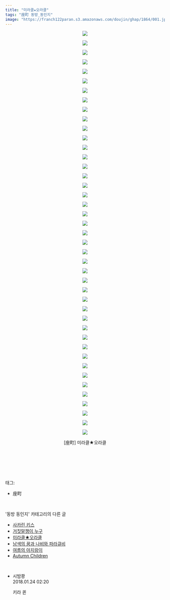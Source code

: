 ```yaml
---
title: "미라클★오라클"
tags: "座町 동방_동인지"
image: "https://franch122paran.s3.amazonaws.com/doujin/ghap/1864/001.jpg"
---
```

<div class="article">
<p style="text-align: center; clear: none; float: none;"><img src="{{ site.imgserver7 }}/ghap/1864/001.jpg"/></p>
<p style="text-align: center; clear: none; float: none;"><img src="{{ site.imgserver7 }}/ghap/1864/002.jpg"/></p>
<p style="text-align: center; clear: none; float: none;"><img src="{{ site.imgserver7 }}/ghap/1864/003.jpg"/></p>
<p style="text-align: center; clear: none; float: none;"><img src="{{ site.imgserver7 }}/ghap/1864/004.jpg"/></p>
<p style="text-align: center; clear: none; float: none;"><img src="{{ site.imgserver7 }}/ghap/1864/005.jpg"/></p>
<p style="text-align: center; clear: none; float: none;"><img src="{{ site.imgserver7 }}/ghap/1864/006.jpg"/></p>
<p style="text-align: center; clear: none; float: none;"><img src="{{ site.imgserver7 }}/ghap/1864/007.jpg"/></p>
<p style="text-align: center; clear: none; float: none;"><img src="{{ site.imgserver7 }}/ghap/1864/008.jpg"/></p>
<p style="text-align: center; clear: none; float: none;"><img src="{{ site.imgserver7 }}/ghap/1864/009.jpg"/></p>
<p style="text-align: center; clear: none; float: none;"><img src="{{ site.imgserver7 }}/ghap/1864/010.jpg"/></p>
<p style="text-align: center; clear: none; float: none;"><img src="{{ site.imgserver7 }}/ghap/1864/011.jpg"/></p>
<p style="text-align: center; clear: none; float: none;"><img src="{{ site.imgserver7 }}/ghap/1864/012.jpg"/></p>
<p style="text-align: center; clear: none; float: none;"><img src="{{ site.imgserver7 }}/ghap/1864/013.jpg"/></p>
<p style="text-align: center; clear: none; float: none;"><img src="{{ site.imgserver7 }}/ghap/1864/014.jpg"/></p>
<p style="text-align: center; clear: none; float: none;"><img src="{{ site.imgserver7 }}/ghap/1864/015.jpg"/></p>
<p style="text-align: center; clear: none; float: none;"><img src="{{ site.imgserver7 }}/ghap/1864/016.jpg"/></p>
<p style="text-align: center; clear: none; float: none;"><img src="{{ site.imgserver7 }}/ghap/1864/017.jpg"/></p>
<p style="text-align: center; clear: none; float: none;"><img src="{{ site.imgserver7 }}/ghap/1864/018.jpg"/></p>
<p style="text-align: center; clear: none; float: none;"><img src="{{ site.imgserver7 }}/ghap/1864/019.jpg"/></p>
<p style="text-align: center; clear: none; float: none;"><img src="{{ site.imgserver7 }}/ghap/1864/020.jpg"/></p>
<p style="text-align: center; clear: none; float: none;"><img src="{{ site.imgserver7 }}/ghap/1864/021.jpg"/></p>
<p style="text-align: center; clear: none; float: none;"><img src="{{ site.imgserver7 }}/ghap/1864/022.jpg"/></p>
<p style="text-align: center; clear: none; float: none;"><img src="{{ site.imgserver7 }}/ghap/1864/023.jpg"/></p>
<p style="text-align: center; clear: none; float: none;"><img src="{{ site.imgserver7 }}/ghap/1864/024.jpg"/></p>
<p style="text-align: center; clear: none; float: none;"><img src="{{ site.imgserver7 }}/ghap/1864/025.jpg"/></p>
<p style="text-align: center; clear: none; float: none;"><img src="{{ site.imgserver7 }}/ghap/1864/026.jpg"/></p>
<p style="text-align: center; clear: none; float: none;"><img src="{{ site.imgserver7 }}/ghap/1864/027.jpg"/></p>
<p style="text-align: center; clear: none; float: none;"><img src="{{ site.imgserver7 }}/ghap/1864/028.jpg"/></p>
<p style="text-align: center; clear: none; float: none;"><img src="{{ site.imgserver7 }}/ghap/1864/029.jpg"/></p>
<p style="text-align: center; clear: none; float: none;"><img src="{{ site.imgserver7 }}/ghap/1864/030.jpg"/></p>
<p style="text-align: center; clear: none; float: none;"><img src="{{ site.imgserver7 }}/ghap/1864/031.jpg"/></p>
<p style="text-align: center; clear: none; float: none;"><img src="{{ site.imgserver7 }}/ghap/1864/032.jpg"/></p>
<p style="text-align: center; clear: none; float: none;"><img src="{{ site.imgserver7 }}/ghap/1864/033.jpg"/></p>
<p style="text-align: center; clear: none; float: none;"><img src="{{ site.imgserver7 }}/ghap/1864/034.jpg"/></p>
<p style="text-align: center; clear: none; float: none;"><img src="{{ site.imgserver7 }}/ghap/1864/035.jpg"/></p>
<p style="text-align: center; clear: none; float: none;"><img src="{{ site.imgserver7 }}/ghap/1864/036.jpg"/></p>
<p style="text-align: center; clear: none; float: none;"><img src="{{ site.imgserver7 }}/ghap/1864/037.jpg"/></p>
<p style="text-align: center; clear: none; float: none;"><img src="{{ site.imgserver7 }}/ghap/1864/038.jpg"/></p>
<p style="text-align: center; clear: none; float: none;"><img src="{{ site.imgserver7 }}/ghap/1864/039.jpg"/></p>
<p style="text-align: center; clear: none; float: none;"><img src="{{ site.imgserver7 }}/ghap/1864/040.jpg"/></p>
<p style="text-align: center; clear: none; float: none;"><img src="{{ site.imgserver7 }}/ghap/1864/041.jpg"/></p>
<p style="text-align: center; clear: none; float: none;"><img src="{{ site.imgserver7 }}/ghap/1864/042.jpg"/></p>
<p style="text-align: center; clear: none; float: none;"><img src="{{ site.imgserver7 }}/ghap/1864/043.jpg"/></p>
<p style="text-align: center; clear: none; float: none;">[座町] 미라클★오라클</p>
<p style="text-align: center; clear: none; float: none;"><br/></p>
<p><br/></p>
</div><br/>
<div class="tagTrail">
<p>태그: </p>
<ul>
<li>座町</li>
</ul>
</div><br/>
<div class="another">
<p>'동방 동인지' 카테고리의 다른 글</p>
<ul>
<li><a href="/ghap_1866">사카린 키스</a></li>
<li><a href="/ghap_1865">거짓말쟁이 누구</a></li>
<li><a href="/ghap_1864">미라클★오라클</a></li>
<li><a href="/ghap_1863">남색의 꿈과 나비와 파라큐비</a></li>
<li><a href="/ghap_1858">여름의 아지랑이</a></li>
<li><a href="/ghap_1857">Autumn Children</a></li>
</ul>
</div><br/>
<div class="cb_module cb_fluid">
<div class="cb_wrt cb_profile">
<div class="comment">
<ul>
<li class="cb_thumb_off" id="comment15181387">
<div class="cb_comment_area">
<div class="cb_info_area">
<div class="cb_section">
<span class="cb_nick_name">시밤쾅</span>
</div>
<div class="cb_section">
<span class="cb_date">2018.01.24 02:20 </span>
</div>
</div>
<div class="cb_dsc_comment">
<p class="cb_dsc">
											키라 퀸
										</p>
</div>
</div></li>
</ul>
</div>
</div><!-- commentList close -->
</div><br/>
